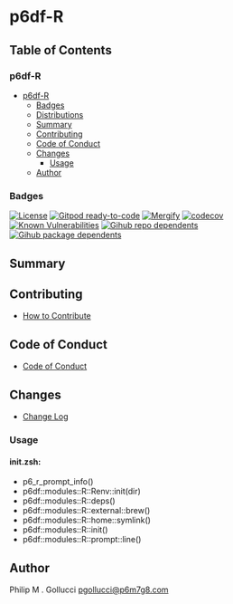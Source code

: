 # p6df-R

## Table of Contents


### p6df-R
- [p6df-R](#p6df-R)
  - [Badges](#badges)
  - [Distributions](#distributions)
  - [Summary](#summary)
  - [Contributing](#contributing)
  - [Code of Conduct](#code-of-conduct)
  - [Changes](#changes)
    - [Usage](#usage)
  - [Author](#author)

### Badges

[![License](https://img.shields.io/badge/License-Apache%202.0-yellowgreen.svg)](https://opensource.org/licenses/Apache-2.0)
[![Gitpod ready-to-code](https://img.shields.io/badge/Gitpod-ready--to--code-blue?logo=gitpod)](https://gitpod.io/#https://github.com/p6m7g8/p6df-R)
[![Mergify](https://img.shields.io/endpoint.svg?url=https://gh.mergify.io/badges/p6m7g8/p6df-R/&style=flat)](https://mergify.io)
[![codecov](https://codecov.io/gh/p6m7g8/p6df-R/branch/master/graph/badge.svg?token=14Yj1fZbew)](https://codecov.io/gh/p6m7g8/p6df-R)
[![Known Vulnerabilities](https://snyk.io/test/github/p6m7g8/p6df-R/badge.svg?targetFile=package.json)](https://snyk.io/test/github/p6m7g8/p6df-R?targetFile=package.json)
[![Gihub repo dependents](https://badgen.net/github/dependents-repo/p6m7g8/p6df-R)](https://github.com/p6m7g8/p6df-R/network/dependents?dependent_type=REPOSITORY)
[![Gihub package dependents](https://badgen.net/github/dependents-pkg/p6m7g8/p6df-R)](https://github.com/p6m7g8/p6df-R/network/dependents?dependent_type=PACKAGE)

## Summary

## Contributing

- [How to Contribute](CONTRIBUTING.md)

## Code of Conduct

- [Code of Conduct](CODE_OF_CONDUCT.md)

## Changes

- [Change Log](CHANGELOG.md)

### Usage

#### init.zsh:

- p6_r_prompt_info()
- p6df::modules::R::Renv::init(dir)
- p6df::modules::R::deps()
- p6df::modules::R::external::brew()
- p6df::modules::R::home::symlink()
- p6df::modules::R::init()
- p6df::modules::R::prompt::line()


## Author

Philip M . Gollucci <pgollucci@p6m7g8.com>
